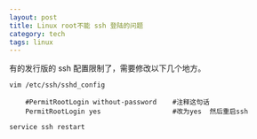 ```yaml
---
layout: post
title: Linux root不能 ssh 登陆的问题
category: tech
tags: linux 
---
```



有的发行版的 ssh 配置限制了，需要修改以下几个地方。

    vim /etc/ssh/sshd_config

        #PermitRootLogin without-password    #注释这句话
        PermitRootLogin yes                  #改为yes  然后重启ssh
        
    service ssh restart
        

